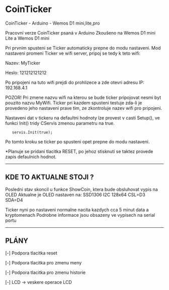 # CoinTicker
CoinTicker - Arduino - Wemos D1 mini,lite,pro

Pracovní verze CoinTicker psaná v Arduino
Zkoušeno na Wemos D1 mini Lite a Wemos D1 mini

Pri prvnim spusteni se Ticker automaticky prepne do modu nastaveni.
Mod nastaveni promeni Ticker ve wifi server, pripoj se tedy k teto wifi:

Nazev: MyTicker

Heslo: 121212121212

Po pripojeni na tuto wifi prejdi do prohlizece a zde otevri adresu 
IP: 192.168.4.1

POZOR! Pri zmene nazvu wifi na kterou se bude ticker pripojovat nesmi
       byt pouzito nazvu MyWifi.
       Ticker pri kazdem spusteni testuje zda-li je provedeno jeho
       nastaveni prave tim, ze zkontroluje nazev wifi pro pripojeni.

Nastaveni dat v tickeru na defaultni hodnoty lze provest v casti Setup(),
ve funkci Init() tridy CServis zmenou parametru na true. 

       servis.Init(true);

Po tomto kroku se ticker po spusteni opet prepne do modu nastaveni.

*Planuje se pridani tlacitka RESET, po jehoz stisknuti se taktez
 provede zapis defaulnich hodnot.

----------------------------------------
KDE TO AKTUALNE STOJI ?
----------------------------------------
Posledni stav skoncil u funkce ShowCoin, ktera bude obsluhovat vypis na OLED
Aktualne je OLED nastaven na:
SSD1306
I2C
128x64
CSL=D3
SDA=D4

Ticker nyni po nastaveni normalne nacita kazdych cca 5 minut data a kryptomenach
Podrobne informace jsou obsazeny ve vypisech na serial portu

----------------------------------------
PLÁNY
----------------------------------------

[-] Podpora tlacitka reset

[-] Podpora tlacitka pro zmenu meny

[-] Podpora tlacitka pro zmenu historie

[-] LCD -> veskere operace LCD


